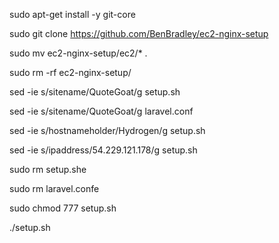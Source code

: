 
sudo apt-get install -y git-core

sudo git clone https://github.com/BenBradley/ec2-nginx-setup


sudo mv ec2-nginx-setup/ec2/* .

sudo rm -rf ec2-nginx-setup/

sed -ie s/sitename/QuoteGoat/g setup.sh

sed -ie s/sitename/QuoteGoat/g laravel.conf

sed -ie s/hostnameholder/Hydrogen/g setup.sh

sed -ie s/ipaddress/54.229.121.178/g setup.sh



sudo rm setup.she

sudo rm laravel.confe



sudo chmod 777 setup.sh

./setup.sh
